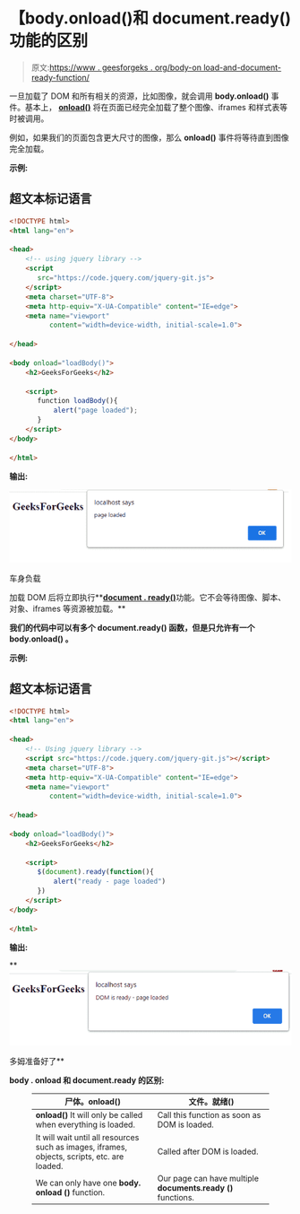 # 【body.onload()和 document.ready()功能的区别

> 原文:[https://www . geesforgeks . org/body-on load-and-document-ready-function/](https://www.geeksforgeeks.org/difference-between-body-onload-and-document-ready-function/)

一旦加载了 DOM 和所有相关的资源，比如图像，就会调用 **body.onload()** 事件。基本上， [**onload()**](https://www.geeksforgeeks.org/html-onload-event-attribute/) 将在页面已经完全加载了整个图像、iframes 和样式表等时被调用。

例如，如果我们的页面包含更大尺寸的图像，那么 **onload()** 事件将等待直到图像完全加载。

**示例:**

## 超文本标记语言

```html
<!DOCTYPE html>
<html lang="en">

<head>
    <!-- using jquery library -->
    <script 
       src="https://code.jquery.com/jquery-git.js">
    </script>
    <meta charset="UTF-8">
    <meta http-equiv="X-UA-Compatible" content="IE=edge">
    <meta name="viewport" 
          content="width=device-width, initial-scale=1.0">

</head>

<body onload="loadBody()">
    <h2>GeeksForGeeks</h2>

    <script>
       function loadBody(){
           alert("page loaded");
       }
    </script>
</body>

</html>
```

**输出:**

![](img/da27bd2e143895613bbafe15f1029fbc.png)

车身负载

加载 DOM 后将立即执行**[**document . ready()**](https://www.geeksforgeeks.org/how-to-run-a-code-on-document-ready-event-in-jquery/)功能。它不会等待图像、脚本、对象、iframes 等资源被加载。**

**我们的代码中可以有多个 **document.ready()** 函数，但是只允许有一个 **body.onload()** 。**

****示例:****

## **超文本标记语言**

```html
<!DOCTYPE html>
<html lang="en">

<head>
    <!-- Using jquery library -->
    <script src="https://code.jquery.com/jquery-git.js"></script>
    <meta charset="UTF-8">
    <meta http-equiv="X-UA-Compatible" content="IE=edge">
    <meta name="viewport" 
          content="width=device-width, initial-scale=1.0">

</head>

<body onload="loadBody()">
    <h2>GeeksForGeeks</h2>

    <script>
       $(document).ready(function(){
           alert("ready - page loaded")
       })
    </script>
</body>

</html>
```

****输出:****

**![](img/29801d738c15ee559bd9eb869b6d5159.png)

多姆准备好了** 

****body . onload 和 document.ready 的区别:****

<figure class="table">

| 尸体。onload() | 文件。就绪() |
| --- | --- |
| **onload()** It will only be called when everything is loaded. | Call this function as soon as DOM is loaded. |
| It will wait until all resources such as images, iframes, objects, scripts, etc. are loaded. | Called after DOM is loaded. |
| We can only have one **body. onload ()** function. | Our page can have multiple **documents.ready ()** functions. |

</figure>